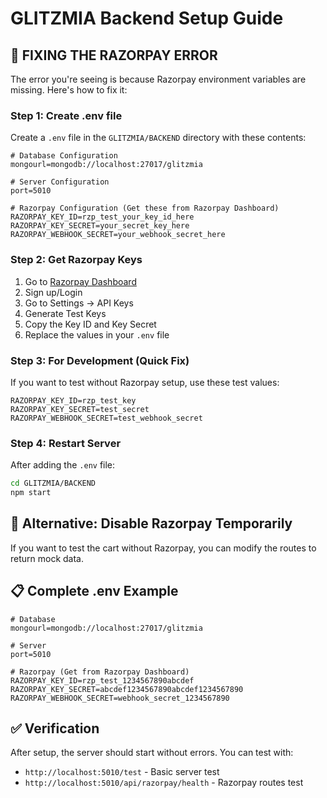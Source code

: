 # GLITZMIA Backend Setup Guide

## 🚨 **FIXING THE RAZORPAY ERROR**

The error you're seeing is because Razorpay environment variables are missing. Here's how to fix it:

### **Step 1: Create .env file**

Create a `.env` file in the `GLITZMIA/BACKEND` directory with these contents:

```env
# Database Configuration
mongourl=mongodb://localhost:27017/glitzmia

# Server Configuration
port=5010

# Razorpay Configuration (Get these from Razorpay Dashboard)
RAZORPAY_KEY_ID=rzp_test_your_key_id_here
RAZORPAY_KEY_SECRET=your_secret_key_here
RAZORPAY_WEBHOOK_SECRET=your_webhook_secret_here
```

### **Step 2: Get Razorpay Keys**

1. Go to [Razorpay Dashboard](https://dashboard.razorpay.com/)
2. Sign up/Login
3. Go to Settings → API Keys
4. Generate Test Keys
5. Copy the Key ID and Key Secret
6. Replace the values in your `.env` file

### **Step 3: For Development (Quick Fix)**

If you want to test without Razorpay setup, use these test values:

```env
RAZORPAY_KEY_ID=rzp_test_key
RAZORPAY_KEY_SECRET=test_secret
RAZORPAY_WEBHOOK_SECRET=test_webhook_secret
```

### **Step 4: Restart Server**

After adding the `.env` file:

```bash
cd GLITZMIA/BACKEND
npm start
```

## 🔧 **Alternative: Disable Razorpay Temporarily**

If you want to test the cart without Razorpay, you can modify the routes to return mock data.

## 📋 **Complete .env Example**

```env
# Database
mongourl=mongodb://localhost:27017/glitzmia

# Server
port=5010

# Razorpay (Get from Razorpay Dashboard)
RAZORPAY_KEY_ID=rzp_test_1234567890abcdef
RAZORPAY_KEY_SECRET=abcdef1234567890abcdef1234567890
RAZORPAY_WEBHOOK_SECRET=webhook_secret_1234567890
```

## ✅ **Verification**

After setup, the server should start without errors. You can test with:

- `http://localhost:5010/test` - Basic server test
- `http://localhost:5010/api/razorpay/health` - Razorpay routes test
